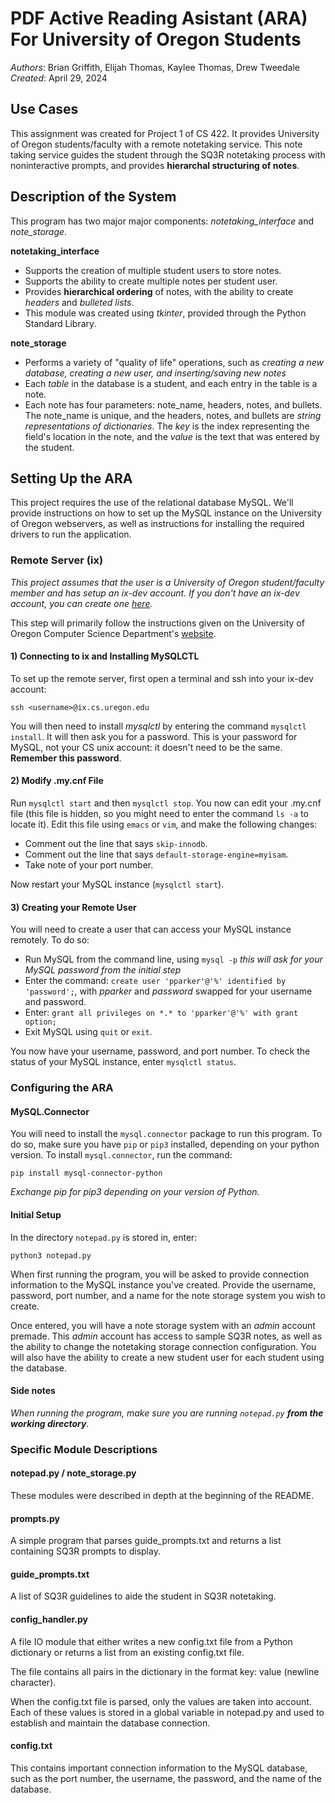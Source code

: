 # PDF Active Reading Asistant (ARA) For University of Oregon Students
_Authors_: Brian Griffith, Elijah Thomas, Kaylee Thomas, Drew Tweedale
_Created_: April 29, 2024

## Use Cases
This assignment was created for Project 1 of CS 422. It provides University of Oregon students/faculty with a remote notetaking service. This note taking service guides the student through the SQ3R notetaking process with noninteractive prompts, and provides **hierarchal structuring of notes**.

## Description of the System
This program has two major major components: _notetaking_interface_ and _note_storage_.

**notetaking_interface**
* Supports the creation of multiple student users to store notes.
* Supports the ability to create multiple notes per student user.
* Provides **hierarchical ordering** of notes, with the ability to create _headers_ and _bulleted lists_.
* This module was created using _tkinter_, provided through the Python Standard Library.

**note_storage**
* Performs a variety of "quality of life" operations, such as _creating a new database, creating a new user, and inserting/saving new notes_
* Each _table_ in the database is a student, and each entry in the table is a note.
* Each note has four parameters: note_name, headers, notes, and bullets. The note_name is unique, and the headers, notes, and bullets are _string representations of dictionaries_. The _key_ is the index representing the field's location in the note, and the _value_ is the text that was entered by the student.

## Setting Up the ARA

This project requires the use of the relational database MySQL. We'll provide instructions on how to set up the MySQL instance on the University of Oregon webservers, as well as instructions for installing the required drivers to run the application.

### Remote Server (ix)

_This project assumes that the user is a University of Oregon student/faculty member and has setup an ix-dev account. If you don't have an ix-dev account, you can create one [here](https://systems.cs.uoregon.edu/wiki/index.php?n=Help.Account)._

This step will primarily follow the instructions given on the University of Oregon Computer Science Department's [website](https://systems.cs.uoregon.edu/wiki/index.php?n=Help.ToolsMysql).

#### 1) Connecting to ix and Installing MySQLCTL
To set up the remote server, first open a terminal and ssh into your ix-dev account:
```
ssh <username>@ix.cs.uregon.edu
```
You will then need to install _mysqlctl_ by entering the command `mysqlctl install`. It will then ask you for a password. This is your password for MySQL, not your CS unix account: it doesn't need to be the same. **Remember this password**.

#### 2) Modify .my.cnf File

Run `mysqlctl start` and then `mysqlctl stop`. You now can edit your .my.cnf file (this file is hidden, so you might need to enter the command `ls -a` to locate it). Edit this file using `emacs` or `vim`, and make the following changes:
* Comment out the line that says `skip-innodb`.
* Comment out the line that says `default-storage-engine=myisam`.
* Take note of your port number.

Now restart your MySQL instance (`mysqlctl start`).

#### 3) Creating your Remote User

You will need to create a user that can access your MySQL instance remotely. To do so:
* Run MySQL from the command line, using `mysql -p` _this will ask for your MySQL password from the initial step_
* Enter the command: `create user 'pparker'@'%' identified by 'password';`, with _pparker_ and _password_ swapped for your username and password.
* Enter: `grant all privileges on *.* to 'pparker'@'%' with grant option;`
* Exit MySQL using `quit` or `exit`.

You now have your username, password, and port number. To check the status of your MySQL instance, enter `mysqlctl status`.

### Configuring the ARA

#### MySQL.Connector

You will need to install the `mysql.connector` package to run this program. To do so, make sure you have `pip` or `pip3` installed, depending on your python version. To install `mysql.connector`, run the command:
```
pip install mysql-connector-python
```
_Exchange pip for pip3 depending on your version of Python._

#### Initial Setup
In the directory `notepad.py` is stored in, enter:
```
python3 notepad.py
 ```
When first running the program, you will be asked to provide connection information to the MySQL instance you've created. Provide the username, password, port number, and a name for the note storage system you wish to create. 

Once entered, you will have a note storage system with an _admin_ account premade. This _admin_ account has access to sample SQ3R notes, as well as the ability to change the notetaking storage connection configuration. You will also have the ability to create a new student user for each student using the database.

#### Side notes

_When running the program, make sure you are running `notepad.py` **from the working directory**._
### Specific Module Descriptions

#### notepad.py / note_storage.py
These modules were described in depth at the beginning of the README.
#### prompts.py
A simple program that parses guide_prompts.txt and returns a list containing SQ3R prompts to display.
#### guide_prompts.txt
A list of SQ3R guidelines to aide the student in SQ3R notetaking.
#### config_handler.py
A file IO module that either writes a new config.txt file from a Python dictionary or returns a list from an existing config.txt file.

The file contains all pairs in the dictionary in the format key: value (newline character).

When the config.txt file is parsed, only the values are taken into account. Each of these values is stored in a global variable in notepad.py and used to establish and maintain the database connection.
#### config.txt
This contains important connection information to the MySQL database, such as the port number, the username, the password, and the name of the database.




